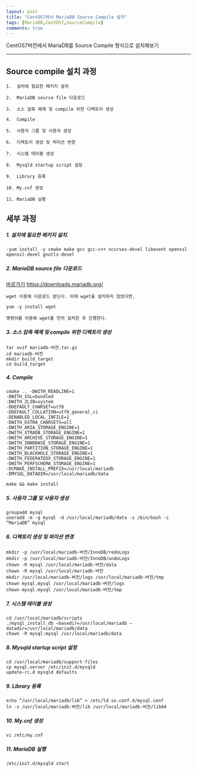 ```yaml
---
layout: post
title: "CentOS7에서 MariaDB Source Compile 설치"
tags: [MariaDB,CentOS7,SourceCompile]
comments: true
---
```


CentOS7버전에서 MariaDB를 Source Compile 형식으로 설치해보기

---



## Source compile 설치 과정

	1.	설치에 필요한 패키지 설치

	2.	MariaDB source file 다운로드

	3.	소스 압축 해제 및 compile 위한 디렉토리 생성

    4.	Compile

    5.	사용자 그룹 및 사용자 생성

    6.	디렉토리 생성 및 퍼미션 변경

    7.	시스템 테이블 생성

    8.	Mysqld startup script 설정

    9.	Library 등록

    10.	My.cnf 생성

    11.	MariaDB 실행


## 세부 과정

##### 1.	설치에 필요한 패키지 설치.

	-yum install -y cmake make gcc gcc-c++ ncurses-devel libevent openssl openssl-devel gnutls-devel

##### 2.	MariaDB source file 다운로드

[바로가기](https://downloads.mariadb.org/) https://downloads.mariadb.org/

    wget 이용해 다운로드 받는다. 이때 wget을 설치하지 않았다면,

    yum -y install wget

    명령어를 이용해 wget를 먼저 설치한 후 진행한다.

##### 3.	소스 압축 해제 및 compile 위한 디렉토리 생성

    tar xvzf mariadb-버전.tar.gz
    cd mariadb-버전
    mkdir build_target
    cd build_target

##### 4.	Compile

    cmake .. -DWITH_READLINE=1
    -DWITH_SSL=bundled
    -DWITH_ZLIB=system
    -DDEFAULT_CHARSET=utf8
    -DDEFAULT_COLLATION=utf8_general_ci
    -DENABLED_LOCAL_INFILE=1
    -DWITH_EXTRA_CHARSETS=all
    -DWITH_ARIA_STORAGE_ENGINE=1
    -DWITH_XTRADB_STORAGE_ENGINE=1
    -DWITH_ARCHIVE_STORAGE_ENGINE=1 
    -DWITH_INNOBASE_STORAGE_ENGINE=1 
    -DWITH_PARTITION_STORAGE_ENGINE=1 
    -DWITH_BLACKHOLE_STORAGE_ENGINE=1 
    -DWITH_FEDERATEDX_STORAGE_ENGINE=1 
    -DWITH_PERFSCHEMA_STORAGE_ENGINE=1 
    -DCMAKE_INSTALL_PREFIX=/usr/local/mariadb 
    -DMYSQL_DATADIR=/usr/local/mariadb/data

    make && make install

##### 5.	사용자 그룹 및 사용자 생성

    groupadd mysql
    useradd -m -g mysql -d /usr/local/mariadb/data -s /bin/bash -c “MariaDB” mysql

##### 6.	디렉토리 생성 및 퍼미션 변경

    mkdir -p /usr/local/mariadb-버전/InnoDB/redoLogs
    mkdir -p /usr/local/mariadb-버전/InnoDB/undoLogs
    chown -R mysql /usr/local/mariadb-버전/data
    chown -R mysql /usr/local/mariadb-버전
    mkdir /usr/local/mariadb-버전/logs /usr/local/mariadb-버전/tmp
    chown mysql.mysql /usr/local/mariadb-버전/logs
    chown mysql.mysql /usr/local/mariadb-버전/tmp

##### 7.	시스템 테이블 생성

    cd /usr/local/mariadb/scripts
    ./mysql_install_db –basedir=/usr/local/mariadb –datadir=/usr/local/mariadb/data
    chown -R mysql:mysql /usr/local/mariadb/data

##### 8.	Mysqld startup script 설정

    cd /usr/local/mariadb/support-files
    cp mysql.server /etc/init.d/mysqld
    update-rc.d mysqld defaults

##### 9.	Library 등록

    echo “/usr/local/mariadb/lib” > /etc/ld.so.conf.d/mysql.conf
    ln -s /usr/local/mariadb-버전/lib /usr/local/mariadb-버전/lib64

##### 10. My.cnf 생성

    vi /etc/my.cnf

##### 11. MariaDB 실행

    /etc/init.d/mysqld start


